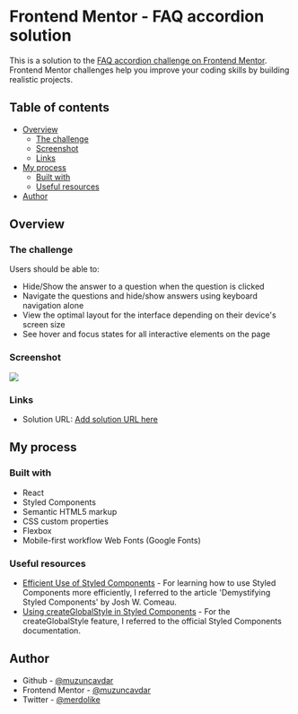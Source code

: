 # Frontend Mentor - FAQ accordion solution

This is a solution to the [FAQ accordion challenge on Frontend Mentor](https://www.frontendmentor.io/challenges/faq-accordion-wyfFdeBwBz). Frontend Mentor challenges help you improve your coding skills by building realistic projects.

## Table of contents

- [Overview](#overview)
  - [The challenge](#the-challenge)
  - [Screenshot](#screenshot)
  - [Links](#links)
- [My process](#my-process)
  - [Built with](#built-with)
  - [Useful resources](#useful-resources)
- [Author](#author)

## Overview

### The challenge

Users should be able to:

- Hide/Show the answer to a question when the question is clicked
- Navigate the questions and hide/show answers using keyboard navigation alone
- View the optimal layout for the interface depending on their device's screen size
- See hover and focus states for all interactive elements on the page

### Screenshot

![](./assets/images/faq-accordion-preview.png)

### Links

- Solution URL: [Add solution URL here](https://your-solution-url.com)

## My process

### Built with

- React
- Styled Components
- Semantic HTML5 markup
- CSS custom properties
- Flexbox
- Mobile-first workflow
  Web Fonts (Google Fonts)

### Useful resources

- [Efficient Use of Styled Components](https://www.joshwcomeau.com/react/demystifying-styled-components/) - For learning how to use Styled Components more efficiently, I referred to the article 'Demystifying Styled Components' by Josh W. Comeau.
- [Using createGlobalStyle in Styled Components](https://styled-components.com/docs/api) - For the createGlobalStyle feature, I referred to the official Styled Components documentation.

## Author

- Github - [@muzuncavdar](https://github.com/muzuncavdar)
- Frontend Mentor - [@muzuncavdar](https://www.frontendmentor.io/profile/muzuncavdar)
- Twitter - [@merdolike](https://www.twitter.com/merdolike)
